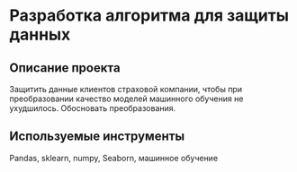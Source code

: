 # Разработка алгоритма для защиты данных

## Описание проекта

Защитить данные клиентов страховой компании, чтобы при преобразовании качество моделей машинного обучения не ухудшилось. Обосновать преобразования.

## Используемые инструменты
Pandas, sklearn, numpy, Seaborn, машинное обучение

